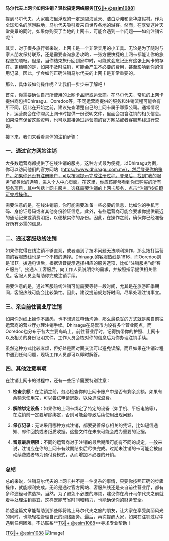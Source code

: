 **马尔代夫上网卡如何注销？轻松搞定网络服务[[TG💪+ @esim1088](https://t.me/s/esim1088)]**

提到马尔代夫，大家脑海里浮现的一定是碧海蓝天、洁白沙滩和豪华度假村。作为全球知名的旅游胜地，马尔代夫吸引着来自世界各地的游客。然而，在享受这片天堂美景的同时，如果你购买了当地的上网卡，可能会遇到一个问题——如何注销它呢？

其实，对于很多旅行者来说，上网卡是一个非常实用的小工具。无论是为了随时与家人朋友保持联系，还是需要查询旅游攻略，一张方便快捷的上网卡都能让你的旅程更加顺畅。但是，当你结束旅行回到家中时，可能就会忘记还有这张上网卡的存在。更糟糕的是，如果不及时注销，可能会产生不必要的费用，甚至影响到你的信用记录。因此，学会如何正确注销马尔代夫的上网卡是非常重要的。

那么，具体该如何操作呢？让我们一步步来了解吧！

首先，你需要确认自己所使用的上网卡品牌或运营商。在马尔代夫，常见的上网卡提供商包括Dhiraagu、Ooredoo等。不同运营商提供的服务和注销流程可能会有所不同，因此在开始之前，建议先查清楚自己的上网卡属于哪家公司。通常情况下，运营商会在你购买上网卡时提供一份说明文件，里面会包含注销的相关信息。如果没有保留这些资料，也可以直接通过运营商的官方网站或者客服热线进行查询。

接下来，我们来看看具体的注销步骤：

### 一、通过官方网站注销

大多数运营商都提供了在线注销的服务，这种方式最为便捷。以Dhiraagu为例，你可以访问他们的官方网站（https://www.dhiraagu.com.mv），然后登录你的账户。如果你还没有注册账户，可以按照提示完成注册过程。登录后，找到“我的服务”或类似的选项，进入个人中心页面。在这里，你应该能够看到你已购买的所有服务项目，其中包括上网卡服务。选择需要注销的上网卡服务，点击“注销”按钮即可完成操作。

需要注意的是，在线注销前，你可能需要准备一些必要的信息，比如你的手机号码、身份证号码或者其他身份验证信息。此外，有些运营商可能会要求你提供最近的通话记录或消费明细，以便核实你的身份。因此，在操作之前，确保你已经准备好所有必需的信息。

### 二、通过客服热线注销

如果你觉得在线注销不够直观，或者遇到了技术问题无法顺利操作，那么拨打运营商的客服热线也是一个不错的选择。Dhiraagu的客服热线是1616，而Ooredoo则是1617。拨通电话后，根据语音提示选择相应的服务选项，比如“注销服务”或“客户服务”。接通人工客服后，向工作人员说明你的需求，并按照指示提供相关信息。客服人员会帮助你完成注销手续。

需要注意的是，通过客服热线注销可能需要等待一段时间，尤其是在旅游旺季期间，客服热线可能会比较繁忙。因此，建议提前规划好时间，尽早处理注销事宜。

### 三、亲自前往营业厅注销

如果你对线上操作不熟悉，也不想通过电话沟通，那么最稳妥的方式就是亲自前往运营商的营业厅办理注销手续。Dhiraagu在马累市内设有多个营业网点，而Ooredoo也分布于各大主要岛屿上。前往营业厅时，记得携带你的护照、上网卡以及相关的身份证明文件。工作人员会核对你的信息后为你办理注销手续。

虽然这种方式比较麻烦，但好处是面对面交流可以避免误解，而且如果在注销过程中遇到任何问题，现场工作人员都可以即时解答。

### 四、其他注意事项

在注销上网卡的过程中，还有一些细节需要特别注意：

1. **检查余额**：在注销之前，务必检查你的上网卡账户中是否有剩余余额。如果有余额未使用完，可以尝试申请退款，以免造成浪费。
   
2. **解除绑定设备**：如果你的上网卡绑定了特定的设备（如手机、平板电脑等），在注销前一定要解除绑定，否则可能会导致后续使用出现问题。

3. **保存记录**：无论采用哪种方式注销，都要妥善保存相关的凭证，比如短信通知、邮件回执或者纸质收据。这些文件在未来可能会成为重要的证据。

4. **留意最后期限**：不同的运营商对于注销的最后期限可能有不同的规定。一般来说，注销应在你的上网卡有效期结束后尽快完成。过期未注销的卡可能会被自动续费或者转为预付费模式，从而增加不必要的开销。

### 总结

总的来说，注销马尔代夫的上网卡并不是一件复杂的事情，只要你按照正确的步骤操作，就能顺利完成。无论是通过官方网站、客服热线还是亲自前往营业厅，都有多种途径可供选择。当然，为了避免不必要的麻烦，建议你在离开马尔代夫之前就着手处理注销事宜，这样既能节省时间和精力，也能确保你的财务安全。

希望这篇文章能帮助到那些即将踏上马尔代夫之旅的朋友，让大家在享受美丽风光的同时，也能轻松管理自己的网络服务。最后，再次提醒大家，如果在注销过程中遇到任何困难，不妨联系**[TG💪+ @esim1088](https://t.me/s/esim1088)**寻求专业帮助！

[[TG💪+ @esim1088](https://t.me/s/esim1088) ![Image](https://i.postimg.cc/4NQfJmqS/Snipaste-2025-05-13-00-14-12.png)]